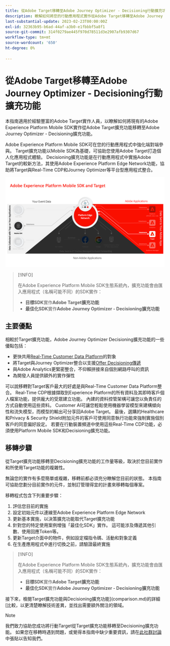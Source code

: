 ```yaml
---
title: 從Adobe Target移轉至Adobe Journey Optimizer - Decisioning行動擴充功能
description: 瞭解如何將您的行動應用程式實作從Adobe Target移轉至Adobe Journey Optimizer - Decisioning擴充功能
last-substantial-update: 2023-02-23T00:00:00Z
exl-id: 32363b95-b6ad-44af-a3b0-e1fbbbf5a8f1
source-git-commit: 314f0279ae445f970d78511d3e2907afb9307d67
workflow-type: tm+mt
source-wordcount: '650'
ht-degree: 0%

---
```


# 從Adobe Target移轉至Adobe Journey Optimizer - Decisioning行動擴充功能

本指南適用於經驗豐富的Adobe Target實作人員，以瞭解如何將現有的Adobe Experience Platform Mobile SDK實作從Adobe Target擴充功能移轉至Adobe Journey Optimizer - Decisioning擴充功能。

Adobe Experience Platform Mobile SDK可在您的行動應用程式中強化端對端參與。 Target擴充功能以Mobile SDK為基礎，可協助您使用Adobe Target打造個人化應用程式體驗。 Decisioning擴充功能是在行動應用程式中實施Adobe Target的較新方法，其使用Adobe Experience Platform Edge Network功能，協助將Target與Real-Time CDP和Journey Optimizer等平台型應用程式整合。

![圖表顯示透過具有Decisioning擴充功能的Edge Network連線至Target的行動裝置SDK](assets/datacollection.png)

>[!INFO]
>
>在Adobe Experience Platform Mobile SDK生態系統內，擴充功能會由匯入應用程式（名稱可能不同）的SDK實作：
>
> * **目標SDK**&#x200B;實作&#x200B;**Adobe Target擴充功能**
> * **最佳化SDK**&#x200B;實作&#x200B;**Adobe Journey Optimizer - Decisioning擴充功能**


## 主要優點

相較於Target擴充功能，Adobe Journey Optimizer Decisioning擴充功能的一些優點包括：

* 更快共用[Real-Time Customer Data Platform](https://experienceleague.adobe.com/docs/platform-learn/tutorials/experience-cloud/next-hit-personalization.html?lang=zh-Hant)的對象
* 將Target與Journey Optimizer整合以支援[Offer Decisioning傳遞](https://experienceleague.adobe.com/docs/target/using/integrate/ajo/offer-decision.html)
* 與Adobe Analytics更緊密整合，不仰賴拼接來自個別網路呼叫的資訊
* 為開發人員提供額外的實作彈性

可以說移轉對Target客戶最大的好處是與Real-Time Customer Data Platform整合。 Real-Time CDP根據擷取到Experience Platform的所有資料及其即時客戶個人檔案功能，提供龐大的受眾建立功能。 內建的資料控管架構可讓您以負責任的方式自動使用這些資料。 Customer AI可讓您輕鬆使用機器學習模型來建構傾向性和流失模型，而模型的輸出可分享回Adobe Target。 最後，選購的Healthcare和Privacy &amp; Security Shield附加元件的客戶可使用同意執行功能來強制實施個別客戶的同意偏好設定。 若要在行動裝置頻道中使用這些Real-Time CDP功能，必須使用Platform Mobile SDK和Decisioning擴充功能。

## 移轉步驟

從Target擴充功能移轉至Decisioning擴充功能的工作量等級，取決於您目前實作和所使用Target功能的複雜性。

無論您的實作有多麼簡單或複雜，移轉前都必須充分瞭解您目前的狀態。 本指南可協助您劃分目前實作的元件，並制訂管理得宜的計畫來移轉每個專案。

移轉程式包含下列重要步驟：

1. 評估您目前的實施
1. 設定初始元件以連線至Adobe Experience Platform Edge Network
1. 更新基本實施，以決策擴充功能取代Target擴充功能
1. 針對您的特定使用案例增強「最佳化SDK」實作。 這可能涉及傳遞其他引數、使用回應Token等。
1. 更新Target介面中的物件，例如設定檔指令碼、活動和對象定義
1. 在生產應用程式中進行切換之前，請驗證最終實施

>[!INFO]
>
>在Adobe Experience Platform Mobile SDK生態系統內，擴充功能會由匯入應用程式（名稱可能不同）的SDK實作：
>
> * **目標SDK**&#x200B;實作&#x200B;**Adobe Target擴充功能**
> * **最佳化SDK**&#x200B;實作&#x200B;**Adobe Journey Optimizer - Decisioning擴充功能**

接下來，檢閱Target擴充功能與Decisioning擴充功能](comparison.md)的詳細[比較，以更清楚瞭解技術差異，並找出需要額外關注的領域。

>[!NOTE]
>
>我們致力協助您成功將行動Target從Target擴充功能移轉至Decisioning擴充功能。 如果您在移轉時遇到問題，或覺得本指南中缺少重要資訊，請在[此社群討論](https://experienceleaguecommunities.adobe.com/t5/adobe-experience-platform-data/tutorial-discussion-migrate-target-from-at-js-to-web-sdk/m-p/575587#M463)中張貼以告知我們。
